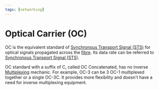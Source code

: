 ```yaml
---
tags: [networking]
---
```


# Optical Carrier (OC)

OC is the equivalent standard of [Synchronous Transport Signal (STS)](202304041958.md)
for optical signals propagated across the [fibre](202209021233.md). Its data
rate can be referred to [Synchronous Transport Signal (STS)](202304041958.md).

OC standard with a suffix of C, called OC Concatenated, has no inverse
[Multiplexing](202209091259.md) mechanic. For example, OC-3 can be 3 OC-1
multiplexed together or a single OC-3C. It provides more flexibility and doesn't
have a need for inverse multiplexing equipment.

